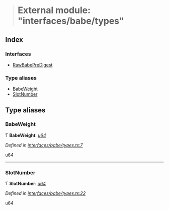 > # External module: "interfaces/babe/types"

## Index

### Interfaces

* [RawBabePreDigest](../interfaces/_interfaces_babe_types_.rawbabepredigest.md)

### Type aliases

* [BabeWeight](_interfaces_babe_types_.md#babeweight)
* [SlotNumber](_interfaces_babe_types_.md#slotnumber)

## Type aliases

###  BabeWeight

Ƭ **BabeWeight**: *[u64](../interfaces/_interfaceregistry_.interfaceregistry.md#u64)*

*Defined in [interfaces/babe/types.ts:7](https://github.com/polkadot-js/api/blob/c90a4ba/packages/types/src/interfaces/babe/types.ts#L7)*

u64

___

###  SlotNumber

Ƭ **SlotNumber**: *[u64](../interfaces/_interfaceregistry_.interfaceregistry.md#u64)*

*Defined in [interfaces/babe/types.ts:22](https://github.com/polkadot-js/api/blob/c90a4ba/packages/types/src/interfaces/babe/types.ts#L22)*

u64
